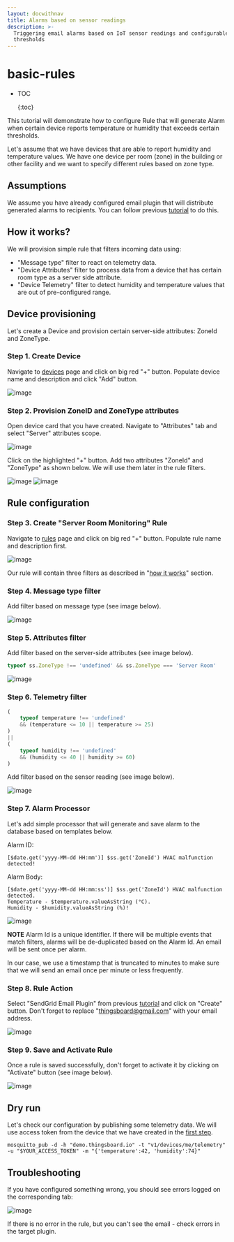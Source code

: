 ```yaml
---
layout: docwithnav
title: Alarms based on sensor readings
description: >-
  Triggering email alarms based on IoT sensor readings and configurable
  thresholds
---
```


# basic-rules

* TOC

  {:toc}

This tutorial will demonstrate how to configure Rule that will generate Alarm when certain device reports temperature or humidity that exceeds certain thresholds.

Let's assume that we have devices that are able to report humidity and temperature values. We have one device per room \(zone\) in the building or other facility and we want to specify different rules based on zone type.

## Assumptions

We assume you have already configured email plugin that will distribute generated alarms to recipients. You can follow previous [tutorial](https://github.com/caoyingde/thingsboard.github.io/tree/9437083b88083a9b2563248432cbbe460867fbaf/docs/samples/alarms/mail/README.md) to do this.

## How it works?

We will provision simple rule that filters incoming data using:

* "Message type" filter to react on telemetry data.
* "Device Attributes" filter to process data from a device that has certain room type as a server side attribute.
* "Device Telemetry" filter to detect humidity and temperature values that are out of pre-configured range.

## Device provisioning

Let's create a Device and provision certain server-side attributes: ZoneId and ZoneType.

### Step 1. Create Device

Navigate to [devices](https://demo.thingsboard.io/devices) page and click on big red "+" button. Populate device name and description and click "Add" button.

![image](../../../.gitbook/assets/add-device%20%281%29.png)

### Step 2. Provision ZoneID and ZoneType attributes

Open device card that you have created. Navigate to "Attributes" tab and select "Server" attributes scope.

![image](../../../.gitbook/assets/server-attributes-table.png)

Click on the highlighted "+" button. Add two attributes "ZoneId" and "ZoneType" as shown below. We will use them later in the rule filters.

![image](../../../.gitbook/assets/zone-id.png) ![image](../../../.gitbook/assets/zone-type.png)

## Rule configuration

### Step 3. Create "Server Room Monitoring" Rule

Navigate to [rules](https://demo.thingsboard.io/rules) page and click on big red "+" button. Populate rule name and description first.

![image](../../../.gitbook/assets/add-rule.png)

Our rule will contain three filters as described in "[how it works](basic-rules.md#how-it-works)" section.

### Step 4. Message type filter

Add filter based on message type \(see image below\).

![image](../../../.gitbook/assets/msg-filter.png)

### Step 5. Attributes filter

Add filter based on the server-side attributes \(see image below\).

```javascript
typeof ss.ZoneType !== 'undefined' && ss.ZoneType === 'Server Room'
```

![image](../../../.gitbook/assets/attributes-filter.png)

### Step 6. Telemetry filter

```javascript
(
    typeof temperature !== 'undefined' 
    && (temperature <= 10 || temperature >= 25)
)
|| 
(
    typeof humidity !== 'undefined' 
    && (humidity <= 40 || humidity >= 60)
)
```

Add filter based on the sensor reading \(see image below\).

![image](../../../.gitbook/assets/telemetry-filter.png)

### Step 7. Alarm Processor

Let's add simple processor that will generate and save alarm to the database based on templates below.

Alarm ID:

```text
[$date.get('yyyy-MM-dd HH:mm')] $ss.get('ZoneId') HVAC malfunction detected!
```

Alarm Body:

```text
[$date.get('yyyy-MM-dd HH:mm:ss')] $ss.get('ZoneId') HVAC malfunction detected. 
Temperature - $temperature.valueAsString (°C). 
Humidity - $humidity.valueAsString (%)!
```

![image](../../../.gitbook/assets/add-processor.png)

**NOTE** Alarm Id is a unique identifier. If there will be multiple events that match filters, alarms will be de-duplicated based on the Alarm Id. An email will be sent once per alarm.

In our case, we use a timestamp that is truncated to minutes to make sure that we will send an email once per minute or less frequently.

### Step 8. Rule Action

Select "SendGrid Email Plugin" from previous [tutorial](https://github.com/caoyingde/thingsboard.github.io/tree/9437083b88083a9b2563248432cbbe460867fbaf/docs/samples/alarms/mail/README.md) and click on "Create" button. Don't forget to replace "thingsboard@gmail.com" with your email address.

![image](../../../.gitbook/assets/add-action.png)

### Step 9. Save and Activate Rule

Once a rule is saved successfully, don't forget to activate it by clicking on "Activate" button \(see image below\).

![image](../../../.gitbook/assets/activate-rule.png)

## Dry run

Let's check our configuration by publishing some telemetry data. We will use access token from the device that we have created in the [first step](basic-rules.md#step1-create-device).

```text
mosquitto_pub -d -h "demo.thingsboard.io" -t "v1/devices/me/telemetry" -u "$YOUR_ACCESS_TOKEN" -m "{'temperature':42, 'humidity':74}"
```

## Troubleshooting

If you have configured something wrong, you should see errors logged on the corresponding tab:

![image](../../../.gitbook/assets/rule-events.png)

If there is no error in the rule, but you can't see the email - check errors in the target plugin.


